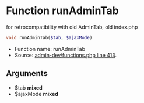 Function runAdminTab
===========================

for retrocompatibility with old AdminTab, old index.php



```php
void runAdminTab($tab, $ajaxMode)
```

* Function name: runAdminTab
* Source: [admin-dev/functions.php line 413](https://github.com/PrestaShop/PrestaShop/blob/1.6.0.8/admin-dev/functions.php#L413).

Arguments
---------

* $tab **mixed**
* $ajaxMode **mixed**

